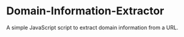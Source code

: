 # Domain-Information-Extractor
A simple JavaScript script to extract domain information from a URL.
